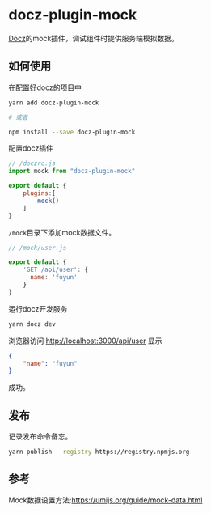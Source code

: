 # docz-plugin-mock

[Docz](https://github.com/pedronauck/docz)的mock插件，调试组件时提供服务端模拟数据。

## 如何使用

在配置好docz的项目中

```sh
yarn add docz-plugin-mock

# 或者

npm install --save docz-plugin-mock
```

配置docz插件

```js
// /doczrc.js
import mock from "docz-plugin-mock"

export default {
    plugins:[
        mock()
    ]
}

```

`/mock`目录下添加mock数据文件。

```js
// /mock/user.js

export default {
    'GET /api/user': {
      name: 'fuyun'
    }
}
```

运行docz开发服务

```sh
yarn docz dev
```

浏览器访问 <http://localhost:3000/api/user> 显示

```json
{
    "name": "fuyun"
}
```

成功。

## 发布

记录发布命令备忘。

```sh
yarn publish --registry https://registry.npmjs.org
```

## 参考

Mock数据设置方法:<https://umijs.org/guide/mock-data.html>
